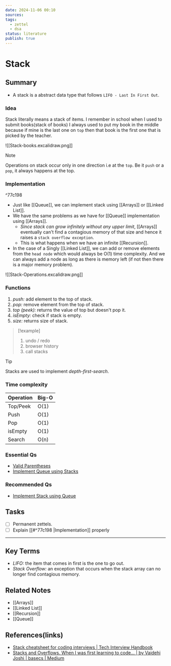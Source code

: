 ```yaml
---
date: 2024-11-06 00:10
sources: 
tags:
  - zettel
  - dsa
status: literature
publish: true
---
```

# Stack

## Summary
- A stack is a abstract data type that follows `LIFO - Last In First Out`. 

### Idea
Stack literally means a stack of items. I remember in school when I used to submit books(stack of books) I always used to put my book in the middle because if mine is the last one on `top` then that book is the first one that is picked by the teacher.

![[Stack-books.excalidraw.png]]

> [!note]
> Operations on stack occur only in one direction i.e at the `top`. Be it `push` or a `pop`, it always happens at the top.

### Implementation

^77c198

- Just like [[Queue]], we can implement stack using [[Arrays]] or [[Linked List]].
- We have the same problems as we have for [[Queue]] implementation using [[Arrays]].
	- *Since stack can grow infinitely without any upper limit*, [[Arrays]] eventually can't find a contagious memory of that size and hence it raises a `stack overflow exception`.
	- This is what happens when we have an infinite [[Recursion]].
- In the case of a Singly [[Linked List]], we can add or remove elements from the `head node` which would always be O(1) time complexity. And we can always add a node as long as there is memory left (if not then there is a major memory problem).

![[Stack-Operations.excalidraw.png]]

### Functions
1. *push:* add element to the top of stack. 
2. *pop:* remove element from the top of stack. 
3. *top (peek):* returns the value of top but doesn't pop it.
4. *isEmpty:* check if stack is empty.
5. *size:* returns size of stack.

> [!example]
> 1. undo / redo
> 2. browser history
> 3. call stacks

> [!tip]
> Stacks are used to implement *depth-first-search*.

### Time complexity

|Operation|Big-O|
|---|---|
|Top/Peek|O(1)|
|Push|O(1)|
|Pop|O(1)|
|isEmpty|O(1)|
|Search|O(n)|

### Essential Qs
- [Valid Parentheses](https://github.com/Srikar-V675/DSA-Problems/blob/21c0ba2329fb01ebd7bceb23f557611f06d4584f/Arrays%20%7C%20Strings/Easy/7.%20Valid%20Parentheses.md)
- [Implement Queue using Stacks](https://github.com/Srikar-V675/DSA-Problems/blob/21c0ba2329fb01ebd7bceb23f557611f06d4584f/Queues/Easy/2.%20Implement%20Queue%20using%20Stacks.md)
### Recommended Qs
- [Implement Stack using Queue](https://github.com/Srikar-V675/DSA-Problems/blob/21c0ba2329fb01ebd7bceb23f557611f06d4584f/Queues/Easy/1.%20Implement%20Stack%20using%20Queue.md)


## Tasks
- [ ] Permanent zettels. 
- [ ] Explain [[#^77c198 |Implementation]] properly 

---
## Key Terms
- *LIFO:*  the item that comes in first is the one to go out.
- *Stack Overflow:* an exception that occurs when the stack array can no longer find contagious memory.

## Related Notes
- [[Arrays]]
- [[Linked List]]
- [[Recursion]]
- [[Queue]]

## References(links)
- [Stack cheatsheet for coding interviews | Tech Interview Handbook](https://www.techinterviewhandbook.org/algorithms/stack/)
- [Stacks and Overflows. When I was first learning to code… | by Vaidehi Joshi | basecs | Medium](https://medium.com/basecs/stacks-and-overflows-dbcf7854dc67)